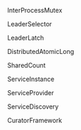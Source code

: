 InterProcessMutex

LeaderSelector

LeaderLatch

DistributedAtomicLong

SharedCount

ServiceInstance

ServiceProvider

ServiceDiscovery

CuratorFramework

